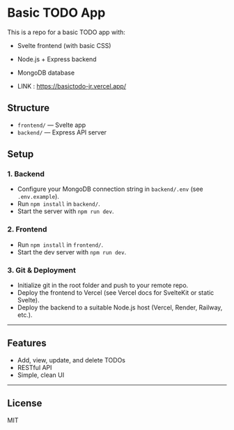 # Basic TODO App

This is a repo for a basic TODO app with:
- Svelte frontend (with basic CSS)
- Node.js + Express backend
- MongoDB database

- LINK : https://basictodo-jr.vercel.app/

## Structure
- `frontend/` — Svelte app
- `backend/` — Express API server

## Setup

### 1. Backend
- Configure your MongoDB connection string in `backend/.env` (see `.env.example`).
- Run `npm install` in `backend/`.
- Start the server with `npm run dev`.

### 2. Frontend
- Run `npm install` in `frontend/`.
- Start the dev server with `npm run dev`.

### 3. Git & Deployment
- Initialize git in the root folder and push to your remote repo.
- Deploy the frontend to Vercel (see Vercel docs for SvelteKit or static Svelte).
- Deploy the backend to a suitable Node.js host (Vercel, Render, Railway, etc.).

---

## Features
- Add, view, update, and delete TODOs
- RESTful API
- Simple, clean UI

---

## License
MIT

